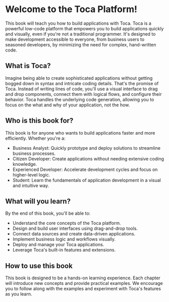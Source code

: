 # Welcome to the Toca Platform!

This book will teach you how to build applications with Toca.  Toca is a powerful low-code platform that empowers you to build applications quickly and visually, even if you're not a traditional programmer.  It's designed to make development accessible to everyone, from business users to seasoned developers, by minimizing the need for complex, hand-written code.

## What is Toca?

Imagine being able to create sophisticated applications without getting bogged down in syntax and intricate coding details. That's the promise of Toca.  Instead of writing lines of code, you'll use a visual interface to drag and drop components, connect them with logical flows, and configure their behavior.  Toca handles the underlying code generation, allowing you to focus on the what and why of your application, not the how.

## Who is this book for?

This book is for anyone who wants to build applications faster and more efficiently. Whether you're a:

- Business Analyst: Quickly prototype and deploy solutions to streamline business processes.
- Citizen Developer: Create applications without needing extensive coding knowledge.
- Experienced Developer: Accelerate development cycles and focus on higher-level logic.
- Student: Learn the fundamentals of application development in a visual and intuitive way.

## What will you learn?

By the end of this book, you'll be able to:

- Understand the core concepts of the Toca platform.
- Design and build user interfaces using drag-and-drop tools.
- Connect data sources and create data-driven applications.
- Implement business logic and workflows visually.
- Deploy and manage your Toca applications.
- Leverage Toca's built-in features and extensions.

## How to use this book

This book is designed to be a hands-on learning experience.  Each chapter will introduce new concepts and provide practical examples.  We encourage you to follow along with the examples and experiment with Toca's features as you learn.
